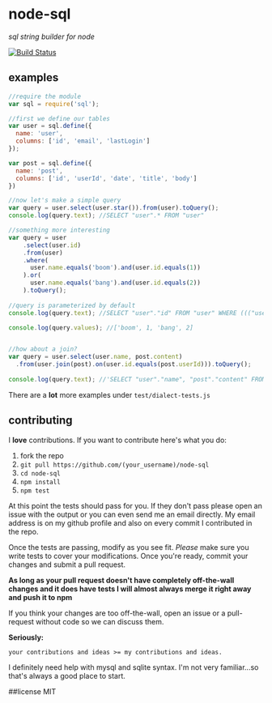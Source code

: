 # node-sql
_sql string builder for node_

[![Build Status](https://secure.travis-ci.org/brianc/node-sql.png?branch=master)](http://travis-ci.org/brianc/node-sql)

## examples

```js
//require the module
var sql = require('sql');

//first we define our tables
var user = sql.define({
  name: 'user',
  columns: ['id', 'email', 'lastLogin']
});

var post = sql.define({
  name: 'post',
  columns: ['id', 'userId', 'date', 'title', 'body']
})

//now let's make a simple query
var query = user.select(user.star()).from(user).toQuery();
console.log(query.text); //SELECT "user".* FROM "user"

//something more interesting
var query = user
    .select(user.id)
    .from(user)
    .where(
      user.name.equals('boom').and(user.id.equals(1))
    ).or(
      user.name.equals('bang').and(user.id.equals(2))
    ).toQuery();
    
//query is parameterized by default
console.log(query.text); //SELECT "user"."id" FROM "user" WHERE ((("user"."name" = $1) AND ("user"."id" = $2)) OR (("user"."name" = $3) AND ("user"."id" = $4)))

console.log(query.values); //['boom', 1, 'bang', 2]


//how about a join?
var query = user.select(user.name, post.content)
  .from(user.join(post).on(user.id.equals(post.userId))).toQuery();
  
console.log(query.text); //'SELECT "user"."name", "post"."content" FROM "user" INNER JOIN "post" ON ("user"."id" = "post"."userId")'
```

There are a __lot__ more examples under `test/dialect-tests.js`

## contributing

I __love__ contributions.  If you want to contribute here's what you do:

1. fork the repo
2. `git pull https://github.com/(your_username)/node-sql`
3. `cd node-sql`
4. `npm install`
5. `npm test`

At this point the tests should pass for you.  If they don't pass please open an issue with the output or you can even send me an email directly.  My email address is on my github profile and also on every commit I contributed in the repo.

Once the tests are passing, modify as you see fit.  _Please_ make sure you write tests to cover your modifications.  Once you're ready, commit your changes and submit a pull request.

__As long as your pull request doesn't have completely off-the-wall changes and it does have tests I will almost always merge it right away and push it to npm__

If you think your changes are too off-the-wall, open an issue or a pull-request without code so we can discuss them.  

__Seriously:__

    your contributions and ideas >= my contributions and ideas.

I definitely need help with mysql and sqlite syntax.  I'm not very familiar...so that's always a good place to start.

##license
MIT

